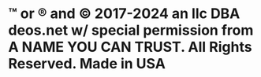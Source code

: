# ™ or ® and © 2017-2024 an llc DBA deos.net w/ special permission from A NAME YOU CAN TRUST. All Rights Reserved. Made in USA
